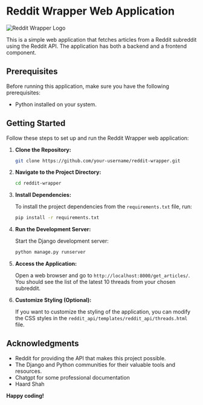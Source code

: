 # Reddit Wrapper Web Application

![Reddit Wrapper Logo](path/to/your/logo.png) <!-- Optional: Add a project logo if you have one -->

This is a simple web application that fetches articles from a Reddit subreddit using the Reddit API. The application has both a backend and a frontend component.

## Prerequisites

Before running this application, make sure you have the following prerequisites:

- Python installed on your system.

## Getting Started

Follow these steps to set up and run the Reddit Wrapper web application:

1. **Clone the Repository:**

   ```bash
   git clone https://github.com/your-username/reddit-wrapper.git
   ```

2. **Navigate to the Project Directory:**

   ```bash
   cd reddit-wrapper
   ```

3. **Install Dependencies:**

   To install the project dependencies from the `requirements.txt` file, run:

   ```bash
   pip install -r requirements.txt
   ```

4. **Run the Development Server:**

   Start the Django development server:

   ```bash
   python manage.py runserver
   ```

5. **Access the Application:**

   Open a web browser and go to `http://localhost:8000/get_articles/`. You should see the list of the latest 10 threads from your chosen subreddit.

6. **Customize Styling (Optional):**

   If you want to customize the styling of the application, you can modify the CSS styles in the `reddit_api/templates/reddit_api/threads.html` file.


## Acknowledgments

- Reddit for providing the API that makes this project possible.
- The Django and Python communities for their valuable tools and resources.
- Chatgpt for some professional documentation
- Haard Shah


**Happy coding!**
```

